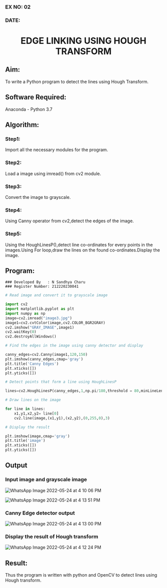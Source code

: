 ### EX NO: 02
### DATE:
# <p align="center">EDGE LINKING USING HOUGH TRANSFORM</p>

## Aim:
To write a Python program to detect the lines using Hough Transform.

## Software Required:
Anaconda - Python 3.7

## Algorithm:
### Step1:
Import all the necessary modules for the program.

### Step2:
Load a image using imread() from cv2 module.

### Step3:
Convert the image to grayscale.

### Step4:
Using Canny operator from cv2,detect the edges of the image.

### Step5:
Using the HoughLinesP(),detect line co-ordinates for every points in the images.Using For loop,draw the lines on the found co-ordinates.Display the image.
## Program:
```
### Developed By   : N Sandhya Charu
### Register Number: 212220230041
```
```Python
# Read image and convert it to grayscale image

import cv2
import matplotlib.pyplot as plt
import numpy as np
image=cv2.imread("image3.jpg")
image1=cv2.cvtColor(image,cv2.COLOR_BGR2GRAY)
cv2.imshow("GRAY_IMAGE",image1)
cv2.waitKey(0)
cv2.destroyAllWindows()

# Find the edges in the image using canny detector and display

canny_edges=cv2.Canny(image1,120,150)
plt.imshow(canny_edges,cmap='gray')
plt.title('Canny Edges')
plt.xticks([])
plt.yticks([])

# Detect points that form a line using HoughLinesP

lines=cv2.HoughLinesP(canny_edges,1,np.pi/180,threshold = 80,minLineLength=50,maxLineGap=250)

# Draw lines on the image

for line in lines:
    x1,y1,x2,y2= line[0]
    cv2.line(image,(x1,y1),(x2,y2),(0,255,0),3)

# Display the result

plt.imshow(image,cmap='gray')
plt.title('image')
plt.xticks([])
plt.yticks([])

```
## Output

### Input image and grayscale image
![WhatsApp Image 2022-05-24 at 4 10 06 PM](https://user-images.githubusercontent.com/75235167/170016884-e3f5716a-333d-4935-8b3b-b98be5e16d87.jpeg)

![WhatsApp Image 2022-05-24 at 4 13 51 PM](https://user-images.githubusercontent.com/75235167/170016552-83d0c9f4-d6e9-459f-bd2e-05abfbc98484.jpeg)

### Canny Edge detector output
![WhatsApp Image 2022-05-24 at 4 13 00 PM](https://user-images.githubusercontent.com/75235167/170016215-739b4ca2-e7af-4c9d-96ee-386b657c7b0c.jpeg)

### Display the result of Hough transform
![WhatsApp Image 2022-05-24 at 4 12 24 PM](https://user-images.githubusercontent.com/75235167/170015963-ad24624a-bbad-40d6-839f-064f5e33f9ca.jpeg)

## Result:
Thus the program is written with python and OpenCV to detect lines using Hough transform. 
